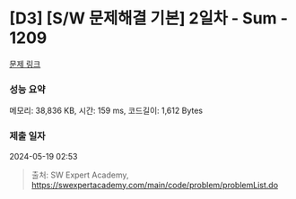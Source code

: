 # [D3] [S/W 문제해결 기본] 2일차 - Sum - 1209 

[문제 링크](https://swexpertacademy.com/main/code/problem/problemDetail.do?contestProbId=AV13_BWKACUCFAYh) 

### 성능 요약

메모리: 38,836 KB, 시간: 159 ms, 코드길이: 1,612 Bytes

### 제출 일자

2024-05-19 02:53



> 출처: SW Expert Academy, https://swexpertacademy.com/main/code/problem/problemList.do